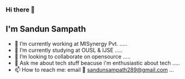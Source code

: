 ### Hi there 👋

## I'm Sandun Sampath 
<!--
**Buddalaz/Buddalaz** is a ✨ _special_ ✨ repository because its `README.md` (this file) appears on your GitHub profile.

Here are some ideas to get you started:
-->

- 🔭 I’m currently working at MISynergy Pvt. ..... 
- 🌱 I’m currently studying at OUSL & IJSE .....
- 👯 I’m looking to collaborate on opensource .....
- 💬 Ask me about tech stuff beacuse i'm enthusiastic about tech .....
- 📫 How to reach me: email :e-mail: sandunsampath289@gmail.com ... 

